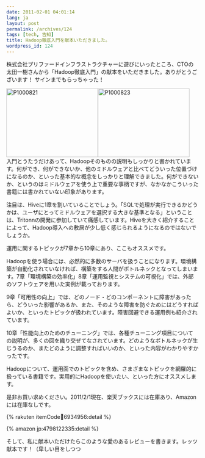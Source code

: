 ```yaml
---
date: 2011-02-01 04:01:14
lang: ja
layout: post
permalink: /archives/124
tags: [tech, 告知]
title: Hadoop徹底入門を献本いただきました。
wordpress_id: 124
---
```

株式会社プリファードインフラストラクチャーに遊びにいったところ、CTOの太田一樹さんから「Hadoop徹底入門」の献本をいただきました。ありがとうございます！
サインまでもらっちゃった！
<div class="wp-caption alignnone" style="width: 500px;"><a class="thickbox" title="P1000821" href="https://farm6.static.flickr.com/5011/5406958747_e28437939a_b.jpg"><img src="https://farm6.static.flickr.com/5011/5406958747_e28437939a_m.jpg" alt="P1000821" title="P1000821" width="240" height="180" /></a><a class="thickbox" title="P1000823" href="https://farm6.static.flickr.com/5092/5406959299_20a67d61b6_b.jpg"><img src="https://farm6.static.flickr.com/5092/5406959299_20a67d61b6_m.jpg" alt="P1000823" title="P1000823" width="240" height="180" /></a></div>
入門とうたうだけあって、Hadoopそのものの説明もしっかりと書かれています。何ができ、何ができないか、他のミドルウェアと比べてどういった位置づけになるのか、といった基本的な概念をしっかりと理解できました。何ができないか、というのはミドルウェアを使う上で重要な事柄ですが、なかなかこういった書籍には書かれていない印象があります。

注目は、Hiveに1章を割いていることでしょう。「SQLで処理が実行できるかどうかは、ユーザにとってミドルウェアを選択する大きな基準となる」ということは、Tritonnの開発に参加していて痛感しています。Hiveを大きく紹介することによって、Hadoop導入への敷居が少し低く感じられるようになるのではないでしょうか。

運用に関するトピックが7章から10章にあり、ここもオススメです。

Hadoopを使う場合には、必然的に多数のサーバを扱うことになります。環境構築が自動化されていなければ、構築をする人間がボトルネックとなってしまいます。7章「環境構築の効率化」8章「運用監視とシステムの可視化」では、外部のソフトウェアを用いた実例が載っております。

9章「可用性の向上」では、どのノード・どのコンポーネントに障害があったら、どういった影響があるか、また、そのような障害を防ぐためにはどうすればよいか、といったトピックが扱われています。障害回避できる運用例も紹介されています。

10章「性能向上のためのチューニング」では、各種チューニング項目についての説明が、多くの図を織り交ぜてなされています。どのようなボトルネックが生じうるのか、またどのように調整すればいいのか、といった内容がわかりやすかったです。

Hadoopについて、運用面でのトピックを含め、さまざまなトピックを網羅的に扱っている書籍です。実用的にHadoopを使いたい、といった方にオススメします。

是非お買い求めください。2011/2/1現在、楽天ブックスには在庫あり、Amazonには在庫なしです。

{% rakuten itemCode:book:6934956:detail %}

{% amazon jp:4798122335:detail %}

そして、私に献本いただけたらこのような愛のあるレビューを書きます。レッツ献本です！（卑しい目をしつつ
